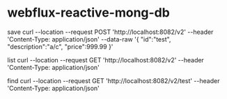 # webflux-reactive-mong-db


save
curl --location --request POST 'http://localhost:8082/v2' --header 'Content-Type: application/json' --data-raw '{
"id":"test",
"description":"a/c",
"price":999.99
}'

list
curl --location --request GET 'http://localhost:8082/v2' --header 'Content-Type: application/json'


find
curl --location --request GET 'http://localhost:8082/v2/test' --header 'Content-Type: application/json'